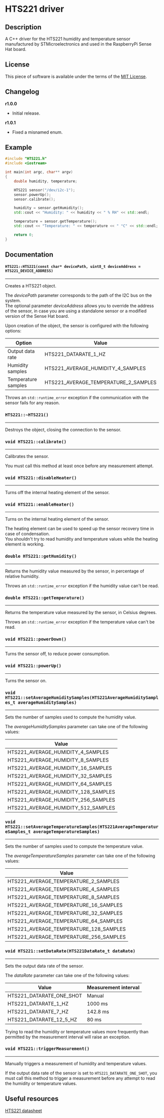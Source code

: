 # HTS221 driver

## Description

A C++ driver for the HTS221 humidity and temperature sensor manufactured by STMicroelectronics and used in the
RaspberryPi Sense Hat board.

## License

This piece of software is available under the terms of the [MIT License](LICENSE).

## Changelog

**r1.0.0**

* Initial release.

**r1.0.1**

* Fixed a misnamed enum.

## Example

```cpp
#include "HTS221.h"
#include <iostream>

int main(int argc, char** argv)
{
    double humidity, temperature;

    HTS221 sensor("/dev/i2c-1");
    sensor.powerUp();
    sensor.calibrate();

    humidity = sensor.getHumidity();
    std::cout << "Humidity: " << humidity << " % RH" << std::endl;

    temperature = sensor.getTemperature();
    std::cout << "Temperature: " << temperature << " °C" << std::endl;

    return 0;
}
```

## Documentation

#### `HTS221::HTS221(const char* devicePath, uint8_t deviceAddress = HTS221_DEVICE_ADDRESS)`
___
Creates a HTS221 object.

The *devicePath* parameter corresponds to the path of the I2C bus on the system.  
The optional parameter *deviceAddress* allows you to override the address of the sensor, in case you are using a
standalone sensor or a modified version of the Sense Hat board.

Upon creation of the object, the sensor is configured with the following options:

|Option|Value|
|--|--|
|Output data rate|HTS221_DATARATE_1_HZ|
|Humidity samples|HTS221_AVERAGE_HUMIDITY_4_SAMPLES|
|Temperature samples|HTS221_AVERAGE_TEMPERATURE_2_SAMPLES|

Throws an `std::runtime_error` exception if the communication with the sensor fails for any reason.

### `HTS221::~HTS221()`
___
Destroys the object, closing the connection to the sensor.

### `void HTS221::calibrate()`
___
Calibrates the sensor.

You must call this method at least once before any measurement attempt.

### `void HTS221::disableHeater()`
___
Turns off the internal heating element of the sensor.

### `void HTS221::enableHeater()`
___
Turns on the internal heating element of the sensor.

The heating element can be used to speed up the sensor recovery time in case of condensation.  
You shouldn't try to read humidity and temperature values while the heating element is working.

### `double HTS221::getHumidity()`
___
Returns the humidity value measured by the sensor, in percentage of relative humidity.

Throws an `std::runtime_error` exception if the humidity value can't be read.

### `double HTS221::getTemperature()`
___
Returns the temperature value measured by the sensor, in Celsius degrees.

Throws an `std::runtime_error` exception if the temperature value can't be read.

### `void HTS221::powerDown()`
___
Turns the sensor off, to reduce power consumption.

### `void HTS221::powerUp()`
___
Turns the sensor on.

### `void HTS221::setAverageHumiditySamples(HTS221AverageHumiditySamples_t averageHumiditySamples)`
___
Sets the number of samples used to compute the humidity value.

The *averageHumiditySamples* parameter can take one of the following values:

|Value|
|--|
|HTS221_AVERAGE_HUMIDITY_4_SAMPLES|
|HTS221_AVERAGE_HUMIDITY_8_SAMPLES|
|HTS221_AVERAGE_HUMIDITY_16_SAMPLES|
|HTS221_AVERAGE_HUMIDITY_32_SAMPLES|
|HTS221_AVERAGE_HUMIDITY_64_SAMPLES|
|HTS221_AVERAGE_HUMIDITY_128_SAMPLES|
|HTS221_AVERAGE_HUMIDITY_256_SAMPLES|
|HTS221_AVERAGE_HUMIDITY_512_SAMPLES|

### `void HTS221::setAverageTemperatureSamples(HTS221AverageTemperatureSamples_t averageTemperatureSamples)`
___
Sets the number of samples used to compute the temperature value.

The *averageTemperatureSamples* parameter can take one of the following values:

|Value|
|--|
|HTS221_AVERAGE_TEMPERATURE_2_SAMPLES|
|HTS221_AVERAGE_TEMPERATURE_4_SAMPLES|
|HTS221_AVERAGE_TEMPERATURE_8_SAMPLES|
|HTS221_AVERAGE_TEMPERATURE_16_SAMPLES|
|HTS221_AVERAGE_TEMPERATURE_32_SAMPLES|
|HTS221_AVERAGE_TEMPERATURE_64_SAMPLES|
|HTS221_AVERAGE_TEMPERATURE_128_SAMPLES|
|HTS221_AVERAGE_TEMPERATURE_256_SAMPLES|

### `void HTS221::setDataRate(HTS221DataRate_t dataRate)`
___
Sets the output data rate of the sensor.

The *dataRate* parameter can take one of the following values:

|Value|Measurement interval|
|--|--|
|HTS221_DATARATE_ONE_SHOT|Manual|
|HTS221_DATARATE_1_HZ|1000 ms|
|HTS221_DATARATE_7_HZ|142.8 ms|
|HTS221_DATARATE_12_5_HZ|80 ms|

Trying to read the humidity or temperature values more frequently than permitted by the measurement interval will raise
an exception.

### `void HTS221::triggerMeasurement()`
___
Manually triggers a measurement of humidity and temperature values.

If the output data rate of the sensor is set to `HTS221_DATARATE_ONE_SHOT`, you must call this method to trigger a
measurement before any attempt to read the humidity or temperature values.

## Useful resources

[HTS221 datasheet](https://www.st.com/resource/en/datasheet/hts221.pdf)
